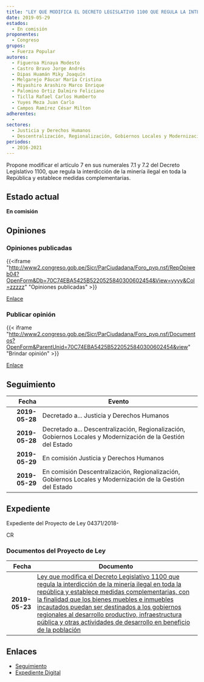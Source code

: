 ```yaml
---
title: "LEY QUE MODIFICA EL DECRETO LEGISLATIVO 1100 QUE REGULA LA INTERDiCCIÓN DE LA MINERÍA ILEGAL EN TODA LA REPÚBLICA Y ESTABLECE MEDIDAS COMPLEMENTARIAS, CON LA FINALIDAD QUE LOS BIENES MUEBLES E INMUEBLES INCAUTADOS PUEDAN SER DESTINADOS A LOS GOBIERNOS REGIONALES AL DESARROLLO PRODUCTIVO, INFRAESTRUCTURA PÚBLICA Y OTRAS ACTIVIDADES DE DESARROLLO EN BENEFICIO DE LA POBLACIÓN"
date: 2019-05-29
estados: 
  - En comisión
proponentes: 
  - Congreso
grupos: 
  - Fuerza Popular
autores: 
  - Figueroa Minaya Modesto
  - Castro Bravo Jorge Andrés
  - Dipas Huamán Miky Joaquín
  - Melgarejo Páucar María Cristina
  - Miyashiro Arashiro Marco Enrique
  - Palomino Ortiz Dalmiro Feliciano
  - Ticlla Rafael Carlos Humberto
  - Yuyes Meza Juan Carlo
  - Campos Ramírez César Milton
adherentes: 
  - 
sectores: 
  - Justicia y Derechos Humanos
  - Descentralización, Regionalización, Gobiernos Locales y Modernización de la Gestión del Estado
periodos: 
  - 2016-2021
---
```


Propone modificar el artículo 7 en sus numerales 7.1 y 7.2 del Decreto Legislativo 1100, que regula la interdicción de la minería ilegal en toda la República y establece medidas complementarias.


## Estado actual

**En comisión**

## Opiniones

### Opiniones publicadas

{{<iframe "http://www2.congreso.gob.pe/Sicr/ParCiudadana/Foro_pvp.nsf/RepOpiweb04?OpenForm&Db=70C74EBA5425B5220525840300602454&View=yyyy&Col=zzzzz" "Opiniones publicadas" >}}

[Enlace](http://www2.congreso.gob.pe/Sicr/ParCiudadana/Foro_pvp.nsf/RepOpiweb04?OpenForm&Db=70C74EBA5425B5220525840300602454&View=yyyy&Col=zzzzz)
### Publicar opinión

{{< iframe "http://www2.congreso.gob.pe/Sicr/ParCiudadana/Foro_pvp.nsf/Documentos?OpenForm&ParentUnid=70C74EBA5425B5220525840300602454&view" "Brindar opinión" >}}

[Enlace](http://www2.congreso.gob.pe/Sicr/ParCiudadana/Foro_pvp.nsf/Documentos?OpenForm&ParentUnid=70C74EBA5425B5220525840300602454&view)

## Seguimiento

| Fecha | Evento |
|------:|--------|
| **2019-05-28** | Decretado a... Justicia y Derechos Humanos|
| **2019-05-28** | Decretado a... Descentralización, Regionalización, Gobiernos Locales y Modernización de la Gestión del Estado|
| **2019-05-29** | En comisión Justicia y Derechos Humanos|
| **2019-05-29** | En comisión Descentralización, Regionalización, Gobiernos Locales y Modernización de la Gestión del Estado|


## Expediente

Expediente del Proyecto de Ley 04371/2018-

CR


### Documentos del Proyecto de Ley

| Fecha | Documento |
|------:|--------|
| **2019-05-23** | [Ley que modifica el Decreto Legislativo 1100 que regula la interdicción de la minería ilegal en toda la república y establece medidas complementarias, con la finalidad que los bienes muebles e inmuebles incautados puedan ser destinados a los gobiernos regionales al desarrollo productivo, infraestructura pública y otras actividades de desarrollo en beneficio de la población](http://www.leyes.congreso.gob.pe/Documentos/2016_2021/Proyectos_de_Ley_y_de_Resoluciones_Legislativas/PL0437120190523.pdf) |

## Enlaces 

- [Seguimiento](http://www2.congreso.gob.pe/Sicr/TraDocEstProc/CLProLey2016.nsf/f7fff46988ca05b1052578e100829cc7/dfbefe5d78f9f13a05258403005e1262?OpenDocument)
- [Expediente Digital](http://www2.congreso.gob.pe/Sicr/TraDocEstProc/CLProLey2016.nsf/f7fff46988ca05b1052578e100829cc7/dfbefe5d78f9f13a05258403005e1262?OpenDocument&Click=05257FB7005EB655.eb71d0cf91d8294e05256cdf006b5706/$Body/0.1C6C)
